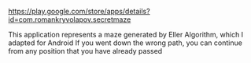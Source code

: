 https://play.google.com/store/apps/details?id=com.romankryvolapov.secretmaze

This application represents a maze generated by Eller Algorithm, which I adapted for Android
If you went down the wrong path, you can continue from any position that you have already passed